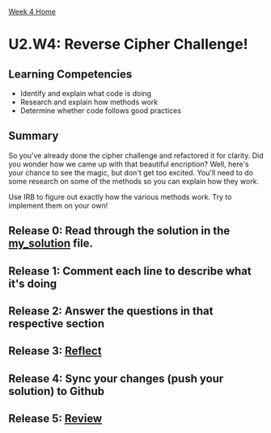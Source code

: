 [Week 4 Home](./)

# U2.W4: Reverse Cipher Challenge!

## Learning Competencies
- Identify and explain what code is doing
- Research and explain how methods work
- Determine whether code follows good practices

## Summary
So you've already done the cipher challenge and refactored it for clarity. Did you wonder how we came up with that beautiful encription? Well, here's your chance to see the magic, but don't get too excited. You'll need to do some research on some of the methods so you can explain how they work. 

Use IRB to figure out exactly how the various methods work. Try to implement them on your own! 

 
## Release 0: Read through the solution in the [my_solution](my_solution.rb) file. 
## Release 1: Comment each line to describe what it's doing
## Release 2: Answer the questions in that respective section
## Release 3: [Reflect](../../../references/reflection_guidelines.md)
## Release 4: Sync your changes (push your solution) to Github
## Release 5: [Review](../../../references/review.md)